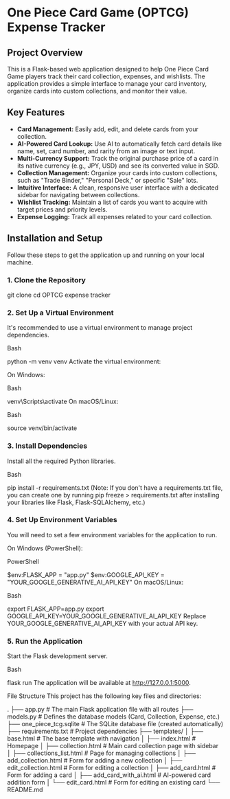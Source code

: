 # One Piece Card Game (OPTCG) Expense Tracker

## Project Overview

This is a Flask-based web application designed to help One Piece Card Game players track their card collection, expenses, and wishlists. The application provides a simple interface to manage your card inventory, organize cards into custom collections, and monitor their value.

## Key Features

* **Card Management:** Easily add, edit, and delete cards from your collection.
* **AI-Powered Card Lookup:** Use AI to automatically fetch card details like name, set, card number, and rarity from an image or text input.
* **Multi-Currency Support:** Track the original purchase price of a card in its native currency (e.g., JPY, USD) and see its converted value in SGD.
* **Collection Management:** Organize your cards into custom collections, such as "Trade Binder," "Personal Deck," or specific "Sale" lots.
* **Intuitive Interface:** A clean, responsive user interface with a dedicated sidebar for navigating between collections.
* **Wishlist Tracking:** Maintain a list of cards you want to acquire with target prices and priority levels.
* **Expense Logging:** Track all expenses related to your card collection.

## Installation and Setup

Follow these steps to get the application up and running on your local machine.

### 1. Clone the Repository

git clone <your-repository-url>
cd OPTCG expense tracker

### 2. Set Up a Virtual Environment
It's recommended to use a virtual environment to manage project dependencies.

Bash

python -m venv venv
Activate the virtual environment:

On Windows:

Bash

venv\Scripts\activate
On macOS/Linux:

Bash

source venv/bin/activate
### 3. Install Dependencies
Install all the required Python libraries.

Bash

pip install -r requirements.txt
(Note: If you don't have a requirements.txt file, you can create one by running pip freeze > requirements.txt after installing your libraries like Flask, Flask-SQLAlchemy, etc.)

### 4. Set Up Environment Variables
You will need to set a few environment variables for the application to run.

On Windows (PowerShell):

PowerShell

$env:FLASK_APP = "app.py"
$env:GOOGLE_API_KEY = "YOUR_GOOGLE_GENERATIVE_AI_API_KEY"
On macOS/Linux:

Bash

export FLASK_APP=app.py
export GOOGLE_API_KEY=YOUR_GOOGLE_GENERATIVE_AI_API_KEY
Replace YOUR_GOOGLE_GENERATIVE_AI_API_KEY with your actual API key.

### 5. Run the Application
Start the Flask development server.

Bash

flask run
The application will be available at http://127.0.0.1:5000.

File Structure
This project has the following key files and directories:

.
├── app.py                  # The main Flask application file with all routes
├── models.py               # Defines the database models (Card, Collection, Expense, etc.)
├── one_piece_tcg.sqlite    # The SQLite database file (created automatically)
├── requirements.txt        # Project dependencies
├── templates/
│   ├── base.html           # The base template with navigation
│   ├── index.html          # Homepage
│   ├── collection.html     # Main card collection page with sidebar
│   ├── collections_list.html # Page for managing collections
│   ├── add_collection.html # Form for adding a new collection
│   ├── edit_collection.html  # Form for editing a collection
│   ├── add_card.html       # Form for adding a card
│   ├── add_card_with_ai.html # AI-powered card addition form
│   └── edit_card.html      # Form for editing an existing card
└── README.md

```bash